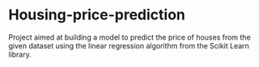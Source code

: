 # Housing-price-prediction

Project aimed at building a model to predict the price of houses from the given dataset using the linear regression algorithm from the Scikit Learn library.
